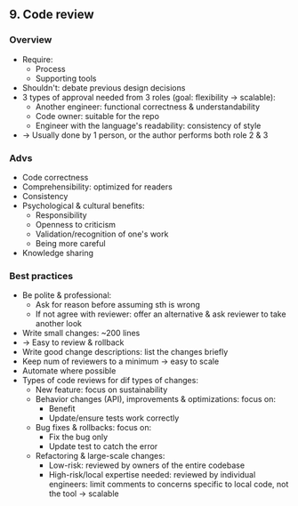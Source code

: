 ## 9. Code review
### Overview
- Require:
  - Process
  - Supporting tools
- Shouldn't: debate previous design decisions
- 3 types of approval needed from 3 roles (goal: flexibility -> scalable):
  - Another engineer: functional correctness & understandability
  - Code owner: suitable for the repo
  - Engineer with the language's readability: consistency of style
- -> Usually done by 1 person, or the author performs both role 2 & 3
### Advs
- Code correctness
- Comprehensibility: optimized for readers
- Consistency
- Psychological & cultural benefits:
  - Responsibility
  - Openness to criticism
  - Validation/recognition of one's work
  - Being more careful
- Knowledge sharing
### Best practices
- Be polite & professional:
  - Ask for reason before assuming sth is wrong
  - If not agree with reviewer: offer an alternative & ask reviewer to take another look
- Write small changes: ~200 lines
- -> Easy to review & rollback
- Write good change descriptions: list the changes briefly
- Keep num of reviewers to a minimum -> easy to scale
- Automate where possible
- Types of code reviews for dif types of changes:
  - New feature: focus on sustainability
  - Behavior changes (API), improvements & optimizations: focus on:
    - Benefit
    - Update/ensure tests work correctly
  - Bug fixes & rollbacks: focus on:
    - Fix the bug only
    - Update test to catch the error
  - Refactoring & large-scale changes:
    - Low-risk: reviewed by owners of the entire codebase
    - High-risk/local expertise needed: reviewed by individual engineers:
      limit comments to concerns specific to local code, not the tool -> scalable